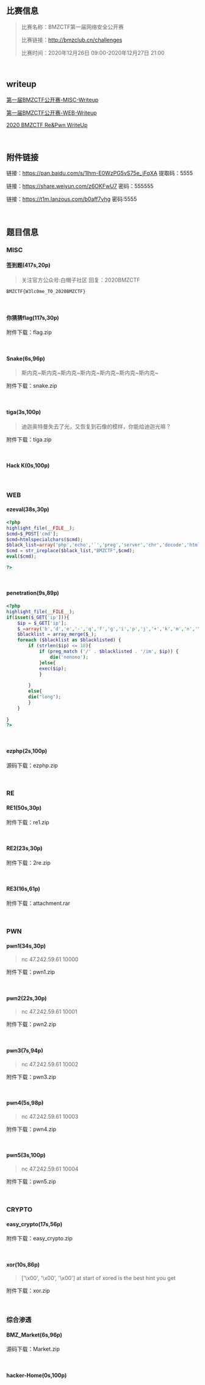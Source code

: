 ## 比赛信息

> 比赛名称：BMZCTF第一届网络安全公开赛
>
> 比赛链接：http://bmzclub.cn/challenges
>
> 比赛时间：2020年12月26日 09:00-2020年12月27日 21:00

<br/>

## writeup

[第一届BMZCTF公开赛-MISC-Writeup](https://mochu.blog.csdn.net/article/details/111306837)

[第一届BMZCTF公开赛-WEB-Writeup](https://mochu.blog.csdn.net/article/details/111916620)

[2020 BMZCTF Re&Pwn WriteUp](https://www.richar.top/2020/12/25/bmzctf-2020-wp/)

<br/>

## 附件链接

链接：https://pan.baidu.com/s/1lhm-E0WzPG5vS75e_jFqXA 提取码：5555

链接：https://share.weiyun.com/z6OKFwU7 密码：555555

链接：https://t1m.lanzous.com/b0aff7vhg 密码:5555

<br/>

## 题目信息

### MISC

#### 签到题(417s,20p)

> 关注官方公众号:白帽子社区 回复：2020BMZCTF

```
BMZCTF{W3lc0me_T0_2020BMZCTF}
```

<br/>

#### 你猜猜flag(117s,30p)

附件下载：flag.zip

<br/>

#### Snake(6s,96p)

> 斯内克~斯内克~斯内克~斯内克~斯内克~斯内克~斯内克~

附件下载：snake.zip

<br/>

#### tiga(3s,100p)

> 迪迦奥特曼失去了光，又恢复到石像的模样，你能给迪迦光嘛？

附件下载：tiga.zip

<br/>

#### Hack K(0s,100p)

<br/>

### WEB

#### ezeval(38s,30p)

```php
<?php
highlight_file(__FILE__);
$cmd=$_POST['cmd'];
$cmd=htmlspecialchars($cmd);
$black_list=array('php','echo','`','preg','server','chr','decode','html','md5','post','get','file','session','ascii','eval','replace','assert','exec','cookie','$','include','var','print','scan','decode','system','func','ini_','passthru','pcntl','open','link','log','current','local','source','require','contents');
$cmd = str_ireplace($black_list,"BMZCTF",$cmd);
eval($cmd);

?>
```

<br/>

#### penetration(9s,89p)

```php
<?php
highlight_file(__FILE__);
if(isset($_GET['ip'])){
    $ip = $_GET['ip'];
    $_=array('b','d','e','-','q','f','g','i','p','j','+','k','m','n','\<','\>','o','w','x','\~','\:','\^','\@','\&','\'','\%','\"','\*','\(','\)','\!','\=','\.','\[','\]','\}','\{','\_');
    $blacklist = array_merge($_);
    foreach ($blacklist as $blacklisted) {
        if (strlen($ip) <= 18){
            if (preg_match ('/' . $blacklisted . '/im', $ip)) {
                die('nonono');
            }else{
            exec($ip);
            }
            
        }
        else{
        die("long");
        }
    }
    
}
?>
```

<br/>

#### ezphp(2s,100p)

源码下载：ezphp.zip

<br/>

### RE

#### RE1(50s,30p)

附件下载：re1.zip

<br/>

#### RE2(23s,30p)

附件下载：2re.zip

<br/>

#### RE3(16s,61p)

附件下载：attachment.rar

<br/>

### PWN

#### pwn1(34s,30p)

> nc 47.242.59.61 10000

附件下载：pwn1.zip

<br/>

#### pwn2(22s,30p)

> nc 47.242.59.61 10001

附件下载：pwn2.zip

<br/>

#### pwn3(7s,94p)

> nc 47.242.59.61 10002

附件下载：pwn3.zip

<br/>

#### pwn4(5s,98p)

> nc 47.242.59.61 10003

附件下载：pwn4.zip

<br/>

#### pwn5(3s,100p)

> nc 47.242.59.61 10004

附件下载：pwn5.zip

<br/>

### CRYPTO

#### easy_crypto(17s,56p)

附件下载：easy_crypto.zip

<br/>

#### xor(10s,86p)

> ['\x00', '\x00', '\x00'] at start of xored is the best hint you get

附件下载：xor.zip

<br/>

### 综合渗透

#### BMZ_Market(6s,96p)

源码下载：Market.zip

<br/>

#### hacker-Home(0s,100p)

